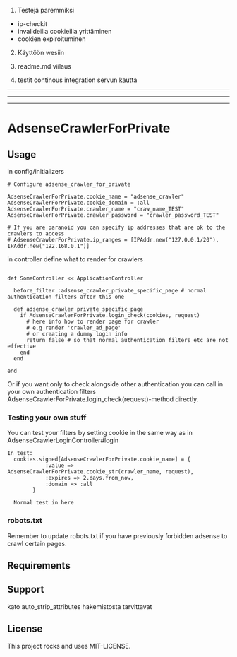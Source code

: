 
1. Testejä paremmiksi

- ip-checkit
- invalideilla cookieilla yrittäminen
- cookien expiroituminen

2. Käyttöön wesiin

3. readme.md viilaus

4. testit continous integration servun kautta


----------------------------------------------
----------------------------------------------
----------------------------------------------

# AdsenseCrawlerForPrivate

## Usage


in config/initializers

```
# Configure adsense_crawler_for_private

AdsenseCrawlerForPrivate.cookie_name = "adsense_crawler"
AdsenseCrawlerForPrivate.cookie_domain = :all
AdsenseCrawlerForPrivate.crawler_name = "craw_name_TEST"
AdsenseCrawlerForPrivate.crawler_password = "crawler_password_TEST"

# If you are paranoid you can specify ip addresses that are ok to the crawlers to access
# AdsenseCrawlerForPrivate.ip_ranges = [IPAddr.new("127.0.0.1/20"), IPAddr.new("192.168.0.1")]

```

in controller define what to render for crawlers


```

def SomeController << ApplicationController

  before_filter :adsense_crawler_private_specific_page # normal authentication filters after this one

  def adsense_crawler_private_specific_page
    if AdsenseCrawlerForPrivate.login_check(cookies, request)
      # here info how to render page for crawler
      # e.g render 'crawler_ad_page'
      # or creating a dummy login info
      return false # so that normal authentication filters etc are not effective
    end
  end

end

```

Or if you want only to check alongside other authentication you can call in your
own authentication filters AdsenseCrawlerForPrivate.login_check(request)-method
directly.

### Testing your own stuff

You can test your filters by setting cookie in the same way as in
AdsenseCrawlerLoginController#login

```
In test:
  cookies.signed[AdsenseCrawlerForPrivate.cookie_name] = {
            :value => AdsenseCrawlerForPrivate.cookie_str(crawler_name, request),
            :expires => 2.days.from_now,
            :domain => :all
        }

  Normal test in here
```

### robots.txt

Remember to update robots.txt if you have previously forbidden adsense to crawl certain pages.

## Requirements




## Support

kato auto_strip_attributes hakemistosta tarvittavat

## License

This project rocks and uses MIT-LICENSE.